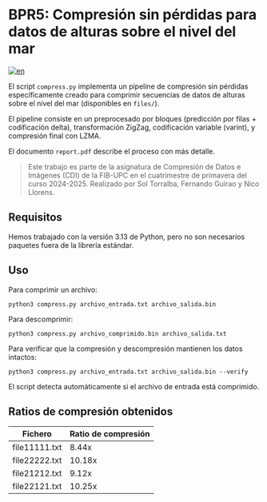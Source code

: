 # BPR5: Compresión sin pérdidas para datos de alturas sobre el nivel del mar

[![en](https://img.shields.io/badge/language-en-blue.svg)](README.en.md)

El script `compress.py` implementa un pipeline de compresión sin pérdidas específicamente creado para comprimir secuencias de datos de alturas sobre el nivel del mar (disponibles en `files/`).

El pipeline consiste en un preprocesado por bloques (predicción por filas + codificación delta), transformación ZigZag, codificación variable (varint), y compresión final con LZMA.

El documento `report.pdf` describe el proceso con más detalle.

> Este trabajo es parte de la asignatura de Compresión de Datos e Imágenes (CDI) de la FIB-UPC en el cuatrimestre de primavera del curso 2024-2025. Realizado por Sol Torralba, Fernando Guirao y Nico Llorens.

## Requisitos

Hemos trabajado con la versión 3.13 de Python, pero no son necesarios paquetes fuera de la librería estándar.

## Uso

Para comprimir un archivo:

```
python3 compress.py archivo_entrada.txt archivo_salida.bin
```

Para descomprimir:

```
python3 compress.py archivo_comprimido.bin archivo_salida.txt
```

Para verificar que la compresión y descompresión mantienen los datos intactos:

```
python3 compress.py archivo_entrada.txt archivo_salida.bin --verify
```

El script detecta automáticamente si el archivo de entrada está comprimido.

## Ratios de compresión obtenidos

| Fichero            | Ratio de compresión |
|--------------------|---------------------|
| file11111.txt      | 8.44x               |
| file22222.txt      | 10.18x              |
| file21212.txt      | 9.12x               |
| file22121.txt      | 10.25x              |